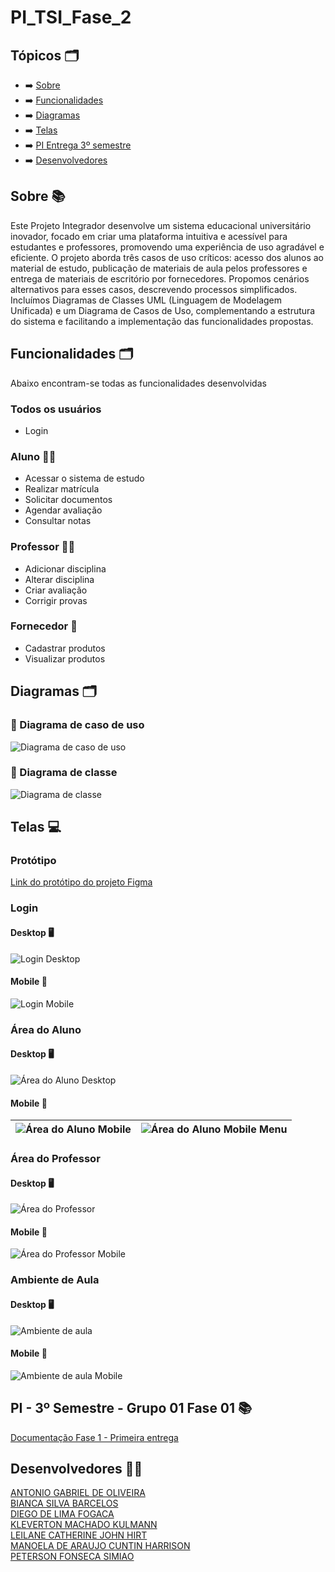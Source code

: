 # PI_TSI_Fase_2

## Tópicos 🗂️

* ➡️ [Sobre](#Sobre)
* ➡️ [Funcionalidades](#Funcionalidades)
* ➡️ [Diagramas](#Diagramas)
* ➡️ [Telas](#Telas)
* ➡️ [PI Entrega 3º semestre](#PI---3º-Semestre---Grupo-01-Fase-01)
* ➡️ [Desenvolvedores](#Desenvolvedores)


## Sobre 📚

Este Projeto Integrador desenvolve um sistema educacional universitário inovador, focado em criar uma plataforma intuitiva e acessível para estudantes e professores, promovendo uma experiência de uso agradável e eficiente. O projeto aborda três casos de uso críticos: acesso dos alunos ao material de estudo, publicação de materiais de aula pelos professores e entrega de materiais de escritório por fornecedores. Propomos cenários alternativos para esses casos, descrevendo processos simplificados. Incluímos Diagramas de Classes UML (Linguagem de Modelagem Unificada) e um Diagrama de Casos de Uso, complementando a estrutura do sistema e facilitando a implementação das funcionalidades propostas.

## Funcionalidades 🗂️

Abaixo encontram-se todas as funcionalidades desenvolvidas

### Todos os usuários 
* Login 

### Aluno 🧑‍💻
* Acessar o sistema de estudo
* Realizar matrícula
* Solicitar documentos
* Agendar avaliação
* Consultar notas

### Professor 👩‍🏫
* Adicionar disciplina
* Alterar disciplina
* Criar avaliação
* Corrigir provas

### Fornecedor 👷
* Cadastrar produtos
* Visualizar produtos

## Diagramas 🗂️
### 📄 Diagrama de caso de uso
![Diagrama de caso de uso](img/diagrama-de-caso-de-uso.png)

### 📄 Diagrama de classe
![Diagrama de classe](img/diagrama-de-classe.png)

## Telas 💻

### Protótipo
[Link do protótipo do projeto Figma](https://www.figma.com/design/JMBmNSFHi2kDqqlfhzSObK/EAD-SENAC-Protótipo?node-id=0-1&node-type=CANVAS&t=CGADQpEPLL4L9SjR-0)

### Login 
#### Desktop 🖥️
![Login Desktop](img/front-templates/desktop/01-login_desktop.png)

#### Mobile 📲
![Login Mobile](img/front-templates/mobile/01-login_mobile.png)


### Área do Aluno
#### Desktop 🖥️ 
![Área do Aluno Desktop](img/front-templates/desktop/02-area_aluno_desktop.png)
#### Mobile 📲
| ![Área do Aluno Mobile](img/front-templates/mobile/02-area_aluno_mobile.png) | ![Área do Aluno Mobile Menu](img/front-templates/mobile/02.1-area-do-aluno-menu.png) |
|:-------------------------------:|:-------------------------------:|


### Área do Professor
#### Desktop 🖥️
![Área do Professor](#)
#### Mobile 📲
![Área do Professor Mobile](#)

### Ambiente de Aula
#### Desktop 🖥️
![Ambiente de aula](#)
#### Mobile 📲
![Ambiente de aula Mobile](#)

## PI - 3º Semestre - Grupo 01 Fase 01 📚
[Documentação Fase 1 - Primeira entrega](file/PI_-_3º_Semestre_-_Grupo_01_Fase_01.pdf)

## Desenvolvedores 🧑‍💻
[ANTONIO GABRIEL DE OLIVEIRA](https://github.com/Arcane6)  
[BIANCA SILVA BARCELOS](https://github.com/BiancaBarcelos)  
[DIEGO DE LIMA FOGACA](https://github.com/DiFogaca)  
[KLEVERTON MACHADO KULMANN](https://github.com/KlevertonMKulmann)  
[LEILANE CATHERINE JOHN HIRT](https://github.com/leilanehirt)  
[MANOELA DE ARAUJO CUNTIN HARRISON](https://github.com/Manoelah20)  
[PETERSON FONSECA SIMIAO](https://github.com/PetersonFonsec)  
